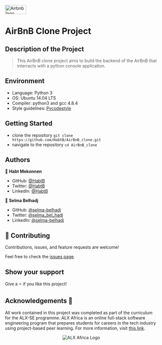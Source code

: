 <a href="https://www.airbnb.com/">
  <img src="https://upload.wikimedia.org/wikipedia/commons/thumb/6/69/Airbnb_Logo_B%C3%A9lo.svg/2560px-Airbnb_Logo_B%C3%A9lo.svg.png" alt="Airbnb logo" width="70" height="30">
</a>

# AirBnB Clone Project 

## Description of the Project 
> This AirBnB clone project aims to build the backend of the AirBnB that interracts with a python console application. 

## Environment

* Language: Python 3
* OS: Ubuntu 14.04 LTS
* Compiler: python3 and gcc 4.8.4
* Style guidelines: [Pycodestyle](https://pypi.org/project/pycodestyle/)

## Getting Started

* clone the repository
`git clone https://github.com/HabtB/AirBnB_clone.git`
* navigate to the repository
`cd AirBnB_clone`


## Authors

👤 **Habt Mekonnen**

* GitHub: [@HabtB](https://github.com/HabtB)
* Twitter: [@HabtB](https://twitter.com/HabtB)
* LinkedIn: [@HabtB](https://www.linkedin.com/in/HabtB/)

👤 **Selma Belhadj**

* GitHub: [@selma-belhadj](https://github.com/selma-belhadj)
* Twitter: [@selma_bel_hadj](https://twitter.com/selma_bel_hadj)
* LinkedIn: [@selma-belhadj](https://www.linkedin.com/in/selma-belhadj/)

## 🤝 Contributing

Contributions, issues, and feature requests are welcome!

Feel free to check the [issues page](https://github.com/HabtB/AirBnB_clone/issues).

## Show your support

Give a ⭐️ if you like this project!

## Acknowledgements :pray:

All work contained in this project was completed as part of the curriculum for the ALX-SE programme. ALX Africa is an online full-stack software engineering program that prepares students for careers in the tech industry using project-based peer learning. For more information, visit [this link](https://www.alxafrica.com//).

<p align="center">
  <img src="http://www.alxafrica.com/wp-content/uploads/2022/01/header-logo.png"
    alt="ALX Africa Logo"
  >
  </p>